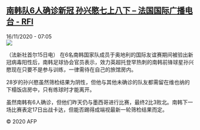 <!--1605509639000-->
[南韩队6人确诊新冠 孙兴愍七上八下 – 法国国际广播电台 - RFI](http://www.rfi.fr//cn/contenu/20201116-%E5%8D%97%E9%9F%A9%E9%98%9F6%E4%BA%BA%E7%A1%AE%E8%AF%8A%E6%96%B0%E5%86%A0-%E5%AD%99%E5%85%B4%E6%84%8D%E4%B8%83%E4%B8%8A%E5%85%AB%E4%B8%8B)
------

<div>16/11/2020 - 07:05</div><img src="https://s.rfi.fr/media/display/b1f0c8f4-27d6-11eb-98b8-005056a98db9/w:310/p:16x9/spo0003b.201116140505.jpg"><div class="t-content__body u-clearfix"><p>（法新社首尔15日电）    在6名南韩国家队成员于奥地利的国际友谊赛期间被验出新冠病毒阳性后，南韩足球协会官员表示，效力英超托登罕热刺的南韩前锋球星孙兴愍现在只要不是参与训练，一律需待在自己的旅馆房内。</p><p>28岁的孙兴愍虽然筛检结果为阴性，但他与其他未确诊的队友都需留在维也纳的下榻饭店房中，只有练球时才能离开。</p><p>虽然南韩有6人确诊，但他们昨天仍与墨西哥进行比赛，最终2比3败北。南韩下一场比赛表定17日出战卡达，但能否踢得成端视最新一轮筛检结果而定。</p><p class="t-copyright">© 2020 AFP</p>        </div>
